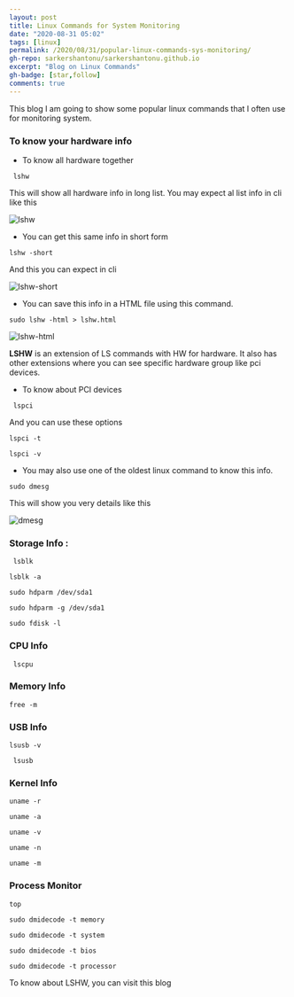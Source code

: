 ```yaml
---
layout: post
title: Linux Commands for System Monitoring
date: "2020-08-31 05:02"
tags: [linux]
permalink: /2020/08/31/popular-linux-commands-sys-monitoring/
gh-repo: sarkershantonu/sarkershantonu.github.io
excerpt: "Blog on Linux Commands"
gh-badge: [star,follow]
comments: true
---
```



This blog I am going to show some popular linux commands that I often use for monitoring system.  

### To know your hardware info 
- To know all hardware together 

``` lshw```

This will show all hardware info in long list. You may expect al list info in cli like this 

![lshw](/images/linux/popular-commands/lshw.JPG)

- You can get this same info in short form 

```lshw -short```

And this you can expect in cli 

![lshw-short](/images/linux/popular-commands/lshw-short.JPG)

- You can save this info in a HTML file using this command. 

```sudo lshw -html > lshw.html```

![lshw-html](/images/linux/popular-commands/lshw-html.JPG)

**LSHW** is an extension of LS commands with HW for hardware. It also has other extensions where you can see specific hardware group like pci devices. 


- To know about PCI devices 

``` lspci```

And you can use these options 

```lspci -t```

```lspci -v```

- You may also use one of the oldest linux command to know this info. 

```sudo dmesg```

This will show you very details like this 

![dmesg]()

### Storage Info : 

``` lsblk```

```lsblk -a```

```sudo hdparm /dev/sda1```

```sudo hdparm -g /dev/sda1```

```sudo fdisk -l```




### CPU Info 
``` lscpu```

### Memory Info 

```free -m```


### USB Info 

```lsusb -v```

``` lsusb```

### Kernel Info 

```uname -r```

```uname -a```


```uname -v```

```uname -n```

```uname -m```

### Process Monitor

```top```

```sudo dmidecode -t memory```

```sudo dmidecode -t system```

```sudo dmidecode -t bios```

```sudo dmidecode -t processor```

To know about LSHW, you can visit this blog 